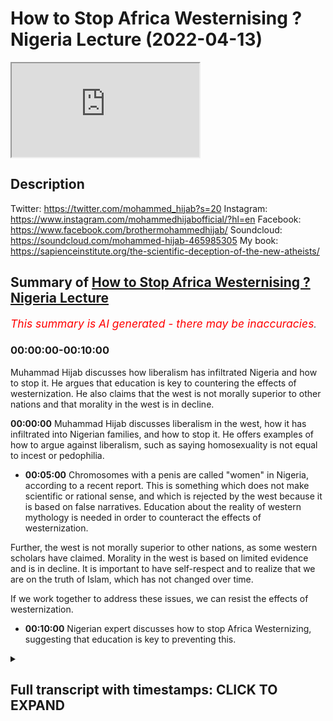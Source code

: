 # How to Stop Africa Westernising ? Nigeria Lecture (2022-04-13)

<iframe loading='lazy' allow='autoplay' src='https://www.youtube.com/embed/wVpmwQHHSEM'></iframe>

## Description

Twitter: https://twitter.com/mohammed_hijab?s=20
Instagram: https://www.instagram.com/mohammedhijabofficial/?hl=en
Facebook: https://www.facebook.com/brothermohammedhijab/
Soundcloud: https://soundcloud.com/mohammed-hijab-465985305
My book: https://sapienceinstitute.org/the-scientific-deception-of-the-new-atheists/

## Summary of [How to Stop Africa Westernising ? Nigeria Lecture](https://www.youtube.com/watch?v=wVpmwQHHSEM)


*<span style="color:red; font-size:125%">This summary is AI generated - there may be inaccuracies</span>. [](/)*

### <a onclick="modifyYTiframeseektime('0')">00:00:00-00:10:00</a>

Muhammad Hijab discusses how liberalism has infiltrated Nigeria and how to stop it. He argues that education is key to countering the effects of westernization. He also claims that the west is not morally superior to other nations and that morality in the west is in decline.

**<a onclick="modifyYTiframeseektime('0')">00:00:00</a>** Muhammad Hijab discusses liberalism in the west, how it has infiltrated into Nigerian families, and how to stop it. He offers examples of how to argue against liberalism, such as saying homosexuality is not equal to incest or pedophilia.
* **<a onclick="modifyYTiframeseektime('300')">00:05:00</a>** Chromosomes with a penis are called "women" in Nigeria, according to a recent report. This is something which does not make scientific or rational sense, and which is rejected by the west because it is based on false narratives. Education about the reality of western mythology is needed in order to counteract the effects of westernization.

Further, the west is not morally superior to other nations, as some western scholars have claimed. Morality in the west is based on limited evidence and is in decline. It is important to have self-respect and to realize that we are on the truth of Islam, which has not changed over time.

If we work together to address these issues, we can resist the effects of westernization.
* **<a onclick="modifyYTiframeseektime('600')">00:10:00</a>**  Nigerian expert discusses how to stop Africa Westernizing, suggesting that education is key to preventing this.

<details><summary><h2>Full transcript with timestamps: CLICK TO EXPAND</h2></summary>

<a onclick="modifyYTiframeseektime('2')">0:00:02</a> uh my question is for  
<a onclick="modifyYTiframeseektime('5')">0:00:05</a> okay so my question is for  
<a onclick="modifyYTiframeseektime('7')">0:00:07</a> uh ustaff  
<a onclick="modifyYTiframeseektime('8')">0:00:08</a> muhammad hijab so  
<a onclick="modifyYTiframeseektime('10')">0:00:10</a> um a lot of your da'awa is  
<a onclick="modifyYTiframeseektime('13')">0:00:13</a> you know  
<a onclick="modifyYTiframeseektime('14')">0:00:14</a> exposing the liberal agenda you know  
<a onclick="modifyYTiframeseektime('17')">0:00:17</a> from the west and so on and how it's  
<a onclick="modifyYTiframeseektime('19')">0:00:19</a> creeping into uh families and destroying  
<a onclick="modifyYTiframeseektime('22')">0:00:22</a> families and destroying cultures  
<a onclick="modifyYTiframeseektime('25')">0:00:25</a> and um in nigeria i think it's still  
<a onclick="modifyYTiframeseektime('29')">0:00:29</a> at an earlier stage as it might be in  
<a onclick="modifyYTiframeseektime('32')">0:00:32</a> the west maybe like the uk or the us so  
<a onclick="modifyYTiframeseektime('35')">0:00:35</a> um  
<a onclick="modifyYTiframeseektime('36')">0:00:36</a> what do you think we should start to do  
<a onclick="modifyYTiframeseektime('39')">0:00:39</a> now in nigeria whereby it hasn't reached  
<a onclick="modifyYTiframeseektime('41')">0:00:41</a> the stage whereby it's  
<a onclick="modifyYTiframeseektime('43')">0:00:43</a> irreversible what can we do to lip it in  
<a onclick="modifyYTiframeseektime('45')">0:00:45</a> the body so it doesn't you know  
<a onclick="modifyYTiframeseektime('47')">0:00:47</a> infiltrate our culture and our religion  
<a onclick="modifyYTiframeseektime('50')">0:00:50</a> here in nigeria so what do you think we  
<a onclick="modifyYTiframeseektime('52')">0:00:52</a> can do what steps do you think we can  
<a onclick="modifyYTiframeseektime('53')">0:00:53</a> take in order to repeat in the board  
<a onclick="modifyYTiframeseektime('54')">0:00:54</a> next questions you had the first  
<a onclick="modifyYTiframeseektime('56')">0:00:56</a> question there's another question again  
<a onclick="modifyYTiframeseektime('58')">0:00:58</a> talking about the hairstyle for a male  
<a onclick="modifyYTiframeseektime('62')">0:01:02</a> muslim how does it go  
<a onclick="modifyYTiframeseektime('66')">0:01:06</a> as for the first question about  
<a onclick="modifyYTiframeseektime('68')">0:01:08</a> liberalism  
<a onclick="modifyYTiframeseektime('70')">0:01:10</a> before  
<a onclick="modifyYTiframeseektime('72')">0:01:12</a> in the west and when i say the west i'm  
<a onclick="modifyYTiframeseektime('75')">0:01:15</a> talking about  
<a onclick="modifyYTiframeseektime('77')">0:01:17</a> england  
<a onclick="modifyYTiframeseektime('79')">0:01:19</a> france  
<a onclick="modifyYTiframeseektime('80')">0:01:20</a> germany  
<a onclick="modifyYTiframeseektime('81')">0:01:21</a> and its extensions like the united  
<a onclick="modifyYTiframeseektime('83')">0:01:23</a> states of america  
<a onclick="modifyYTiframeseektime('86')">0:01:26</a> in the west the religions that used to  
<a onclick="modifyYTiframeseektime('88')">0:01:28</a> be very popular  
<a onclick="modifyYTiframeseektime('90')">0:01:30</a> was christianity  
<a onclick="modifyYTiframeseektime('92')">0:01:32</a> now  
<a onclick="modifyYTiframeseektime('93')">0:01:33</a> in the country wherein which i live  
<a onclick="modifyYTiframeseektime('96')">0:01:36</a> which is the uk  
<a onclick="modifyYTiframeseektime('98')">0:01:38</a> the majority of people are not christian  
<a onclick="modifyYTiframeseektime('101')">0:01:41</a> anymore  
<a onclick="modifyYTiframeseektime('102')">0:01:42</a> this is a very important point  
<a onclick="modifyYTiframeseektime('105')">0:01:45</a> you will know that christianity came  
<a onclick="modifyYTiframeseektime('107')">0:01:47</a> into nigeria  
<a onclick="modifyYTiframeseektime('108')">0:01:48</a> through colonialism  
<a onclick="modifyYTiframeseektime('111')">0:01:51</a> when the missionaries came into nigeria  
<a onclick="modifyYTiframeseektime('114')">0:01:54</a> in the early 1900s  
<a onclick="modifyYTiframeseektime('117')">0:01:57</a> and they sometimes pushed the agenda of  
<a onclick="modifyYTiframeseektime('120')">0:02:00</a> christianity  
<a onclick="modifyYTiframeseektime('122')">0:02:02</a> it is ironic now  
<a onclick="modifyYTiframeseektime('124')">0:02:04</a> that the white man came into the country  
<a onclick="modifyYTiframeseektime('129')">0:02:09</a> taught people christianity  
<a onclick="modifyYTiframeseektime('131')">0:02:11</a> but now has left it himself  
<a onclick="modifyYTiframeseektime('134')">0:02:14</a> you see this point  
<a onclick="modifyYTiframeseektime('135')">0:02:15</a> the white man has left 40 percent  
<a onclick="modifyYTiframeseektime('139')">0:02:19</a> the census data in 2021  
<a onclick="modifyYTiframeseektime('142')">0:02:22</a> in the uk  
<a onclick="modifyYTiframeseektime('143')">0:02:23</a> says 40 percent  
<a onclick="modifyYTiframeseektime('146')">0:02:26</a> the estimates are 40 of people will be  
<a onclick="modifyYTiframeseektime('148')">0:02:28</a> christian in the uk which is the  
<a onclick="modifyYTiframeseektime('150')">0:02:30</a> majority of people are not christian  
<a onclick="modifyYTiframeseektime('153')">0:02:33</a> they are  
<a onclick="modifyYTiframeseektime('154')">0:02:34</a> non-religious the same thing can be said  
<a onclick="modifyYTiframeseektime('157')">0:02:37</a> in other countries in europe  
<a onclick="modifyYTiframeseektime('159')">0:02:39</a> instead  
<a onclick="modifyYTiframeseektime('161')">0:02:41</a> in the west now you have ideologies  
<a onclick="modifyYTiframeseektime('164')">0:02:44</a> you don't have religions as the main  
<a onclick="modifyYTiframeseektime('167')">0:02:47</a> ideas now you have ideologies  
<a onclick="modifyYTiframeseektime('170')">0:02:50</a> and the ideology of the west is called  
<a onclick="modifyYTiframeseektime('173')">0:02:53</a> liberalism  
<a onclick="modifyYTiframeseektime('174')">0:02:54</a> it is the main ideology  
<a onclick="modifyYTiframeseektime('177')">0:02:57</a> now it has replaced religion in the west  
<a onclick="modifyYTiframeseektime('182')">0:03:02</a> liberalism basically states  
<a onclick="modifyYTiframeseektime('184')">0:03:04</a> that we are the most important thing  
<a onclick="modifyYTiframeseektime('188')">0:03:08</a> and it says  
<a onclick="modifyYTiframeseektime('189')">0:03:09</a> you can do whatever you want so long as  
<a onclick="modifyYTiframeseektime('192')">0:03:12</a> you don't harm anybody else that's what  
<a onclick="modifyYTiframeseektime('194')">0:03:14</a> they say  
<a onclick="modifyYTiframeseektime('195')">0:03:15</a> so when we talk about homosexuality  
<a onclick="modifyYTiframeseektime('198')">0:03:18</a> a man having intercourse with another  
<a onclick="modifyYTiframeseektime('200')">0:03:20</a> man and having a relationship with  
<a onclick="modifyYTiframeseektime('202')">0:03:22</a> another man or a woman  
<a onclick="modifyYTiframeseektime('204')">0:03:24</a> having a relationship with another woman  
<a onclick="modifyYTiframeseektime('206')">0:03:26</a> they say this is okay this is fine  
<a onclick="modifyYTiframeseektime('210')">0:03:30</a> and they say this is okay and this is  
<a onclick="modifyYTiframeseektime('212')">0:03:32</a> fine because they are not harming  
<a onclick="modifyYTiframeseektime('213')">0:03:33</a> anybody else  
<a onclick="modifyYTiframeseektime('215')">0:03:35</a> don't get into their business leave them  
<a onclick="modifyYTiframeseektime('217')">0:03:37</a> alone this is what they say  
<a onclick="modifyYTiframeseektime('219')">0:03:39</a> i have had discussions which you can  
<a onclick="modifyYTiframeseektime('221')">0:03:41</a> find online  
<a onclick="modifyYTiframeseektime('222')">0:03:42</a> with many of them  
<a onclick="modifyYTiframeseektime('224')">0:03:44</a> and ask them questions  
<a onclick="modifyYTiframeseektime('226')">0:03:46</a> for example  
<a onclick="modifyYTiframeseektime('228')">0:03:48</a> i say to them  
<a onclick="modifyYTiframeseektime('229')">0:03:49</a> what do you say  
<a onclick="modifyYTiframeseektime('231')">0:03:51</a> of a situation where a brother and a  
<a onclick="modifyYTiframeseektime('234')">0:03:54</a> sister are in the relationship together  
<a onclick="modifyYTiframeseektime('236')">0:03:56</a> brother and sister  
<a onclick="modifyYTiframeseektime('239')">0:03:59</a> so long as they don't harm anybody else  
<a onclick="modifyYTiframeseektime('241')">0:04:01</a> the brother can use condom or something  
<a onclick="modifyYTiframeseektime('244')">0:04:04</a> sorry to say sorry to be explicit  
<a onclick="modifyYTiframeseektime('247')">0:04:07</a> they say this is very bad this is very  
<a onclick="modifyYTiframeseektime('249')">0:04:09</a> wrong  
<a onclick="modifyYTiframeseektime('250')">0:04:10</a> i say but this is what your principle  
<a onclick="modifyYTiframeseektime('251')">0:04:11</a> says  
<a onclick="modifyYTiframeseektime('252')">0:04:12</a> you said you can do whatever you like so  
<a onclick="modifyYTiframeseektime('255')">0:04:15</a> long as you don't harm anybody else  
<a onclick="modifyYTiframeseektime('257')">0:04:17</a> so homosexuality  
<a onclick="modifyYTiframeseektime('259')">0:04:19</a> the idea of a man being in a  
<a onclick="modifyYTiframeseektime('261')">0:04:21</a> relationship with another man  
<a onclick="modifyYTiframeseektime('263')">0:04:23</a> is a kin or the same or comparative to  
<a onclick="modifyYTiframeseektime('267')">0:04:27</a> a brother being in a relationship with a  
<a onclick="modifyYTiframeseektime('270')">0:04:30</a> sister  
<a onclick="modifyYTiframeseektime('272')">0:04:32</a> they don't want to accept the difference  
<a onclick="modifyYTiframeseektime('275')">0:04:35</a> so what you do like anything  
<a onclick="modifyYTiframeseektime('277')">0:04:37</a> is you show  
<a onclick="modifyYTiframeseektime('279')">0:04:39</a> that rationally their new ideologies  
<a onclick="modifyYTiframeseektime('282')">0:04:42</a> don't make sense  
<a onclick="modifyYTiframeseektime('285')">0:04:45</a> for example now you have people  
<a onclick="modifyYTiframeseektime('288')">0:04:48</a> that say there are men and they are  
<a onclick="modifyYTiframeseektime('290')">0:04:50</a> actually born as women  
<a onclick="modifyYTiframeseektime('292')">0:04:52</a> they have an xx chromosome  
<a onclick="modifyYTiframeseektime('296')">0:04:56</a> and they say they are men  
<a onclick="modifyYTiframeseektime('298')">0:04:58</a> or women who are men are born over xy  
<a onclick="modifyYTiframeseektime('301')">0:05:01</a> chromosome with a penis sorry to say  
<a onclick="modifyYTiframeseektime('304')">0:05:04</a> they say they are  
<a onclick="modifyYTiframeseektime('306')">0:05:06</a> women  
<a onclick="modifyYTiframeseektime('307')">0:05:07</a> in fact i heard there's somebody in  
<a onclick="modifyYTiframeseektime('309')">0:05:09</a> nigeria now called bob briskey or  
<a onclick="modifyYTiframeseektime('312')">0:05:12</a> something like that i'm sure many of you  
<a onclick="modifyYTiframeseektime('314')">0:05:14</a> know what i'm talking about  
<a onclick="modifyYTiframeseektime('315')">0:05:15</a> he's like this yeah i've heard that i  
<a onclick="modifyYTiframeseektime('318')">0:05:18</a> mean you can correct me if i'm wrong  
<a onclick="modifyYTiframeseektime('321')">0:05:21</a> now  
<a onclick="modifyYTiframeseektime('323')">0:05:23</a> this is  
<a onclick="modifyYTiframeseektime('325')">0:05:25</a> something which doesn't make scientific  
<a onclick="modifyYTiframeseektime('327')">0:05:27</a> sense  
<a onclick="modifyYTiframeseektime('329')">0:05:29</a> it doesn't make sense  
<a onclick="modifyYTiframeseektime('331')">0:05:31</a> they make the white man and the western  
<a onclick="modifyYTiframeseektime('333')">0:05:33</a> world makes fun of  
<a onclick="modifyYTiframeseektime('335')">0:05:35</a> the easterners  
<a onclick="modifyYTiframeseektime('337')">0:05:37</a> they say  
<a onclick="modifyYTiframeseektime('339')">0:05:39</a> look what these people are doing they  
<a onclick="modifyYTiframeseektime('341')">0:05:41</a> believe in mythologies they believe in  
<a onclick="modifyYTiframeseektime('343')">0:05:43</a> gods and voodoo and all of this  
<a onclick="modifyYTiframeseektime('346')">0:05:46</a> but the white man now and the west  
<a onclick="modifyYTiframeseektime('350')">0:05:50</a> they believe in mythologies what is a  
<a onclick="modifyYTiframeseektime('352')">0:05:52</a> mythology something which is against the  
<a onclick="modifyYTiframeseektime('354')">0:05:54</a> reality  
<a onclick="modifyYTiframeseektime('355')">0:05:55</a> something which is a story a narrative  
<a onclick="modifyYTiframeseektime('357')">0:05:57</a> which is  
<a onclick="modifyYTiframeseektime('358')">0:05:58</a> not true  
<a onclick="modifyYTiframeseektime('360')">0:06:00</a> when a man says i'm a woman or woman  
<a onclick="modifyYTiframeseektime('362')">0:06:02</a> says i'm a man  
<a onclick="modifyYTiframeseektime('364')">0:06:04</a> this is a form of myth religion  
<a onclick="modifyYTiframeseektime('367')">0:06:07</a> so we need to teach our children  
<a onclick="modifyYTiframeseektime('371')">0:06:11</a> that the western people and the white  
<a onclick="modifyYTiframeseektime('373')">0:06:13</a> man  
<a onclick="modifyYTiframeseektime('374')">0:06:14</a> now has a new kind of mythology  
<a onclick="modifyYTiframeseektime('377')">0:06:17</a> and they want to  
<a onclick="modifyYTiframeseektime('378')">0:06:18</a> force us to believe it but in a  
<a onclick="modifyYTiframeseektime('380')">0:06:20</a> different way  
<a onclick="modifyYTiframeseektime('381')">0:06:21</a> a hundred years ago  
<a onclick="modifyYTiframeseektime('383')">0:06:23</a> they gave us no choice they came into  
<a onclick="modifyYTiframeseektime('385')">0:06:25</a> africa  
<a onclick="modifyYTiframeseektime('386')">0:06:26</a> and they they pointed the guns at us  
<a onclick="modifyYTiframeseektime('389')">0:06:29</a> simple as that they had more guns they  
<a onclick="modifyYTiframeseektime('391')">0:06:31</a> pointed the guns at us and they said  
<a onclick="modifyYTiframeseektime('393')">0:06:33</a> this is we're coming to civilize you  
<a onclick="modifyYTiframeseektime('395')">0:06:35</a> it's what they said before  
<a onclick="modifyYTiframeseektime('397')">0:06:37</a> now  
<a onclick="modifyYTiframeseektime('398')">0:06:38</a> they're not doing it that way because  
<a onclick="modifyYTiframeseektime('400')">0:06:40</a> they realize that's a very difficult way  
<a onclick="modifyYTiframeseektime('402')">0:06:42</a> so the way they are doing it is through  
<a onclick="modifyYTiframeseektime('404')">0:06:44</a> netflix through youtube  
<a onclick="modifyYTiframeseektime('406')">0:06:46</a> through movies  
<a onclick="modifyYTiframeseektime('408')">0:06:48</a> through series  
<a onclick="modifyYTiframeseektime('410')">0:06:50</a> and somebody watching something online  
<a onclick="modifyYTiframeseektime('413')">0:06:53</a> and they're attracted to western  
<a onclick="modifyYTiframeseektime('415')">0:06:55</a> ideology  
<a onclick="modifyYTiframeseektime('417')">0:06:57</a> the reason why they're attracted to it  
<a onclick="modifyYTiframeseektime('420')">0:07:00</a> is because they think the white man is  
<a onclick="modifyYTiframeseektime('422')">0:07:02</a> always right  
<a onclick="modifyYTiframeseektime('423')">0:07:03</a> that's what they think  
<a onclick="modifyYTiframeseektime('425')">0:07:05</a> that's what people think  
<a onclick="modifyYTiframeseektime('427')">0:07:07</a> whether they're asian people or african  
<a onclick="modifyYTiframeseektime('429')">0:07:09</a> people or arab people because the white  
<a onclick="modifyYTiframeseektime('431')">0:07:11</a> man has the biggest guns and the  
<a onclick="modifyYTiframeseektime('433')">0:07:13</a> cleanest streets and the tallest  
<a onclick="modifyYTiframeseektime('435')">0:07:15</a> buildings  
<a onclick="modifyYTiframeseektime('436')">0:07:16</a> we think that they must be right in  
<a onclick="modifyYTiframeseektime('438')">0:07:18</a> everything else  
<a onclick="modifyYTiframeseektime('441')">0:07:21</a> but this is not true because this is  
<a onclick="modifyYTiframeseektime('443')">0:07:23</a> something which they have no evidence  
<a onclick="modifyYTiframeseektime('444')">0:07:24</a> for  
<a onclick="modifyYTiframeseektime('446')">0:07:26</a> so we bring the matter back to an  
<a onclick="modifyYTiframeseektime('448')">0:07:28</a> evidence discussion  
<a onclick="modifyYTiframeseektime('451')">0:07:31</a> we bring the matter back to an evidence  
<a onclick="modifyYTiframeseektime('454')">0:07:34</a> just like we did with christianity we  
<a onclick="modifyYTiframeseektime('456')">0:07:36</a> showed them that christianity is false  
<a onclick="modifyYTiframeseektime('458')">0:07:38</a> now they agree with us  
<a onclick="modifyYTiframeseektime('460')">0:07:40</a> they most of them now in the west say  
<a onclick="modifyYTiframeseektime('462')">0:07:42</a> yes we agree christianity is wrong  
<a onclick="modifyYTiframeseektime('465')">0:07:45</a> now they are saying this  
<a onclick="modifyYTiframeseektime('467')">0:07:47</a> we're saying now you are wrong again  
<a onclick="modifyYTiframeseektime('470')">0:07:50</a> just because you have tall buildings in  
<a onclick="modifyYTiframeseektime('472')">0:07:52</a> your cities  
<a onclick="modifyYTiframeseektime('474')">0:07:54</a> which you only have because you took our  
<a onclick="modifyYTiframeseektime('476')">0:07:56</a> wealth from our countries africa and  
<a onclick="modifyYTiframeseektime('478')">0:07:58</a> asia and these places you only have  
<a onclick="modifyYTiframeseektime('480')">0:08:00</a> those two and clean buildings because of  
<a onclick="modifyYTiframeseektime('482')">0:08:02</a> that it doesn't mean you're right about  
<a onclick="modifyYTiframeseektime('484')">0:08:04</a> morality  
<a onclick="modifyYTiframeseektime('486')">0:08:06</a> that's a false understanding  
<a onclick="modifyYTiframeseektime('489')">0:08:09</a> one of their scholars his name was carl  
<a onclick="modifyYTiframeseektime('491')">0:08:11</a> young  
<a onclick="modifyYTiframeseektime('492')">0:08:12</a> he said something very interesting  
<a onclick="modifyYTiframeseektime('494')">0:08:14</a> he said that the west  
<a onclick="modifyYTiframeseektime('496')">0:08:16</a> are technological giants  
<a onclick="modifyYTiframeseektime('498')">0:08:18</a> and moral dwarfs  
<a onclick="modifyYTiframeseektime('502')">0:08:22</a> they have very limited morality  
<a onclick="modifyYTiframeseektime('505')">0:08:25</a> in some western countries you can have  
<a onclick="modifyYTiframeseektime('507')">0:08:27</a> sex with a dog  
<a onclick="modifyYTiframeseektime('509')">0:08:29</a> it's  
<a onclick="modifyYTiframeseektime('510')">0:08:30</a> legal for you to have intercourse with a  
<a onclick="modifyYTiframeseektime('512')">0:08:32</a> with an animal with a dog  
<a onclick="modifyYTiframeseektime('516')">0:08:36</a> yes  
<a onclick="modifyYTiframeseektime('517')">0:08:37</a> i have debated professors in the west  
<a onclick="modifyYTiframeseektime('519')">0:08:39</a> and they said yes you can have sex with  
<a onclick="modifyYTiframeseektime('521')">0:08:41</a> a dog  
<a onclick="modifyYTiframeseektime('522')">0:08:42</a> they agreed with that i said how is the  
<a onclick="modifyYTiframeseektime('524')">0:08:44</a> dog going to tell you whether he wants  
<a onclick="modifyYTiframeseektime('526')">0:08:46</a> to have sex with you or not  
<a onclick="modifyYTiframeseektime('528')">0:08:48</a> what does the dog have to do  
<a onclick="modifyYTiframeseektime('531')">0:08:51</a> and so they haven't got questions for  
<a onclick="modifyYTiframeseektime('533')">0:08:53</a> these they haven't got answers for these  
<a onclick="modifyYTiframeseektime('535')">0:08:55</a> questions their morality is defunct  
<a onclick="modifyYTiframeseektime('537')">0:08:57</a> and we need to have self-respect and  
<a onclick="modifyYTiframeseektime('540')">0:09:00</a> realize that we're upon the truth  
<a onclick="modifyYTiframeseektime('544')">0:09:04</a> we have to be confident with the truth  
<a onclick="modifyYTiframeseektime('546')">0:09:06</a> of islam  
<a onclick="modifyYTiframeseektime('548')">0:09:08</a> their ideas keep changing our ideas have  
<a onclick="modifyYTiframeseektime('551')">0:09:11</a> remained the same actually  
<a onclick="modifyYTiframeseektime('553')">0:09:13</a> and so  
<a onclick="modifyYTiframeseektime('555')">0:09:15</a> the first step is to recognize the  
<a onclick="modifyYTiframeseektime('557')">0:09:17</a> problem  
<a onclick="modifyYTiframeseektime('558')">0:09:18</a> there is a problem  
<a onclick="modifyYTiframeseektime('560')">0:09:20</a> where because we've been colonized so  
<a onclick="modifyYTiframeseektime('562')">0:09:22</a> many times before we think whatever the  
<a onclick="modifyYTiframeseektime('565')">0:09:25</a> white man says it must be right  
<a onclick="modifyYTiframeseektime('567')">0:09:27</a> we have to accept this some people have  
<a onclick="modifyYTiframeseektime('570')">0:09:30</a> this not everybody but some people have  
<a onclick="modifyYTiframeseektime('571')">0:09:31</a> this idea  
<a onclick="modifyYTiframeseektime('573')">0:09:33</a> the second thing is to realize that  
<a onclick="modifyYTiframeseektime('574')">0:09:34</a> their ideas have been wrong before and  
<a onclick="modifyYTiframeseektime('576')">0:09:36</a> they've changed their mind before  
<a onclick="modifyYTiframeseektime('578')">0:09:38</a> number three  
<a onclick="modifyYTiframeseektime('580')">0:09:40</a> is then to realize that let's bring it  
<a onclick="modifyYTiframeseektime('582')">0:09:42</a> back to an evidence discussion  
<a onclick="modifyYTiframeseektime('585')">0:09:45</a> what they are saying  
<a onclick="modifyYTiframeseektime('587')">0:09:47</a> is not in line with scientific or  
<a onclick="modifyYTiframeseektime('590')">0:09:50</a> rational evidence  
<a onclick="modifyYTiframeseektime('592')">0:09:52</a> therefore we say  
<a onclick="modifyYTiframeseektime('594')">0:09:54</a> if we do this if we start the process  
<a onclick="modifyYTiframeseektime('595')">0:09:55</a> from now  
<a onclick="modifyYTiframeseektime('597')">0:09:57</a> then when they come in with their  
<a onclick="modifyYTiframeseektime('599')">0:09:59</a> agendas  
<a onclick="modifyYTiframeseektime('601')">0:10:01</a> through education system or through this  
<a onclick="modifyYTiframeseektime('603')">0:10:03</a> or through that whatever it may be we  
<a onclick="modifyYTiframeseektime('605')">0:10:05</a> can already have the  
<a onclick="modifyYTiframeseektime('607')">0:10:07</a> ability to  
<a onclick="modifyYTiframeseektime('609')">0:10:09</a> to  
</details>
